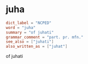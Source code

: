 # juha

``` toml
dict_label = "NCPED"
word = "juha"
summary = "of juhati"
grammar_comment = "part. pr. mfn."
see_also = ["juhati"]
also_written_as = ["juhat"]
```

of juhati

